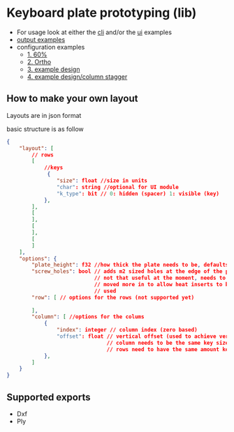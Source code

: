 # Keyboard plate prototyping (lib)

* For usage look at either the [cli](http://github.com/elasticrash/keyboard/tree/master/cli) and/or the [ui](http://github.com/elasticrash/keyboard/tree/master/ui) examples
* [output examples](http://github.com/elasticrash/keyboard/tree/master/samples)
* configuration examples 
    * [1. 60%](http://github.com/elasticrash/keyboard/blob/master/generic60.json)
    * [2. Ortho](https://github.com/elasticrash/keyboard/blob/master/ortho40.json)
    * [3. example design](https://github.com/elasticrash/keyboard/blob/master/tougo.json)
    * [4. example design/column stagger](https://github.com/elasticrash/keyboard/blob/master/tougo_cs.json)

## How to make your own layout

Layouts are in json format 

basic structure is as follow

```json
{
    "layout": [
        // rows
        [
            //keys
             {
                "size": float //size in units
                "char": string //optional for UI module
                "k_type": bit // 0: hidden (spacer) 1: visible (key)
            },
        ],
        [
        ],
        [
        ],
        [
        ]
    ],
    "options": {
        "plate_height": f32 //how thick the plate needs to be, defaults to 20mm
        "screw_holes": bool // adds m2 sized holes at the edge of the plate
                            // not that useful at the moment, needs to be
                            // moved more in to allow heat inserts to be 
                            // used
        "row": [ // options for the rows (not supported yet)
             
        ],
        "column": [ //options for the colums
            {
                "index": integer // column index (zero based)
                "offset": float // vertical offset (used to achieve vertical stagger)
                                // column needs to be the same key size
                                // rows need to have the same amount keys/spacers
            },
        ]
    }
}
```

## Supported exports

* Dxf
* Ply